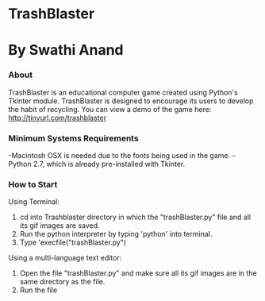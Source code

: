 # TrashBlaster
By Swathi Anand
====================

### About

TrashBlaster is an educational computer game created using Python's Tkinter module.
TrashBlaster is designed to encourage its users to develop the habit of recycling. 
You can view a demo of the game here: http://tinyurl.com/trashblaster 


### Minimum Systems Requirements

-Macintosh OSX is needed due to the fonts being used in the game.
-Python 2.7, which is already pre-installed with Tkinter.


### How to Start

Using Terminal:
1.  cd into Trashblaster directory in which the "trashBlaster.py" file and all its gif images are saved.
2.  Run the python interpreter by typing 'python' into terminal.
3.  Type 'execfile("trashBlaster.py")

Using a multi-language text editor:
1.  Open the file "trashBlaster.py" and make sure all its gif images are in the same directory as the file.
2.  Run the file

